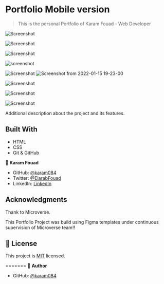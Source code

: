 # Portfolio Mobile version

> This is the personal Portfolio of Karam Fouad - Web Developer

![Screenshot](https://user-images.githubusercontent.com/77942746/149631583-937bc093-36f8-4672-893a-59a7cba9ab83.png)

![Screenshot](https://user-images.githubusercontent.com/77942746/149631616-e40b14ca-bb75-489a-8587-022f0a256ffd.png)

![Screenshot](https://user-images.githubusercontent.com/77942746/149631820-2685dbc2-83a2-4370-8719-e53d41be195b.png)

![screenshot](https://user-images.githubusercontent.com/77942746/148373306-0321ca6e-4c2f-4429-8e00-2198911fae96.png)

![Screenshot](https://user-images.githubusercontent.com/77942746/148543176-679a7735-ee52-42dd-b80e-7a952e093253.png)
![Screenshot from 2022-01-15 19-23-00](https://user-images.githubusercontent.com/77942746/149632392-2bd7b12c-e451-416b-92be-df2dc8dd6d3c.png)

![Screenshot](https://user-images.githubusercontent.com/77942746/148543310-b1137b3d-5bc2-40cb-9d0e-ae1f9aee6e93.png)

![Screenshot](https://user-images.githubusercontent.com/77942746/148543385-fc623d9e-f153-4a7e-9339-e302651aab45.png)

![Screenshot](https://user-images.githubusercontent.com/77942746/148543417-6bcb77f7-91ca-4f20-a37f-8796300092a7.png)

Additional description about the project and its features.

## Built With

- HTML
- CSS
- Git & GitHub

👤 **Karam Fouad**

- GitHub: [@karam084](https://github.com/karam084)
- Twitter: [@ElarabFouad](https://twitter.com/ElarabFouad)
- LinkedIn: [LinkedIn](https://www.linkedin.com/in/karam-fouad-179830214/)

## Acknowledgments

Thank to Microverse.

This Portfolio Project was build using Figma templates under continuous supervision of Microverse team!!

## 📝 License

This project is [MIT](./MIT.md) licensed.

=======
👤 **Author**

- GitHub: [@karam084](https://github.com/karam084/mobile-version/tree/first-section)
